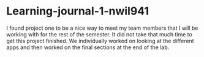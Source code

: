 # Learning-journal-1-nwil941

I found project one to be a nice way to meet my team members that I will be working with for the rest of the semester. 
It did not take that much time to get this project finished. We individually worked on looking at the different apps and then worked on the final sections at the end of the lab. 
